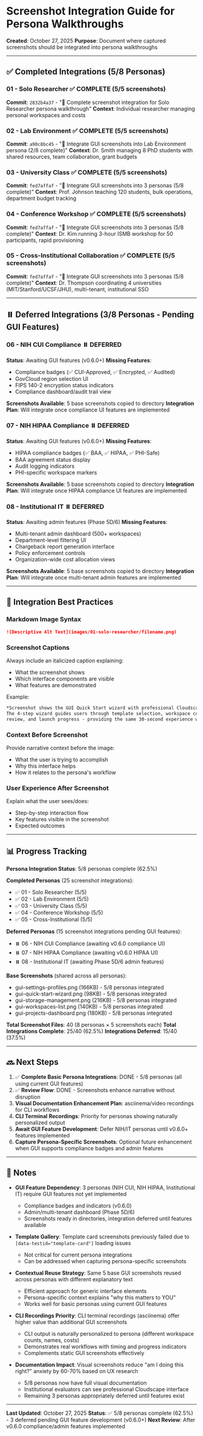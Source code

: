 # Screenshot Integration Guide for Persona Walkthroughs

**Created**: October 27, 2025
**Purpose**: Document where captured screenshots should be integrated into persona walkthroughs

---

## ✅ Completed Integrations (5/8 Personas)

### 01 - Solo Researcher ✅ COMPLETE (5/5 screenshots)
**Commit**: `2832b4a37` - "📸 Complete screenshot integration for Solo Researcher persona walkthrough"
**Context**: Individual researcher managing personal workspaces and costs

### 02 - Lab Environment ✅ COMPLETE (5/5 screenshots)
**Commit**: `a90c8bc45` - "📸 Integrate GUI screenshots into Lab Environment persona (2/8 complete)"
**Context**: Dr. Smith managing 8 PhD students with shared resources, team collaboration, grant budgets

### 03 - University Class ✅ COMPLETE (5/5 screenshots)
**Commit**: `fed7affaf` - "📸 Integrate GUI screenshots into 3 personas (5/8 complete)"
**Context**: Prof. Johnson teaching 120 students, bulk operations, department budget tracking

### 04 - Conference Workshop ✅ COMPLETE (5/5 screenshots)
**Commit**: `fed7affaf` - "📸 Integrate GUI screenshots into 3 personas (5/8 complete)"
**Context**: Dr. Kim running 3-hour ISMB workshop for 50 participants, rapid provisioning

### 05 - Cross-Institutional Collaboration ✅ COMPLETE (5/5 screenshots)
**Commit**: `fed7affaf` - "📸 Integrate GUI screenshots into 3 personas (5/8 complete)"
**Context**: Dr. Thompson coordinating 4 universities (MIT/Stanford/UCSF/JHU), multi-tenant, institutional SSO

---

## ⏸️ Deferred Integrations (3/8 Personas - Pending GUI Features)

### 06 - NIH CUI Compliance ⏸️ DEFERRED
**Status**: Awaiting GUI features (v0.6.0+)
**Missing Features**:
- Compliance badges (✅ CUI-Approved, ✅ Encrypted, ✅ Audited)
- GovCloud region selection UI
- FIPS 140-2 encryption status indicators
- Compliance dashboard/audit trail view

**Screenshots Available**: 5 base screenshots copied to directory
**Integration Plan**: Will integrate once compliance UI features are implemented

### 07 - NIH HIPAA Compliance ⏸️ DEFERRED
**Status**: Awaiting GUI features (v0.6.0+)
**Missing Features**:
- HIPAA compliance badges (✅ BAA, ✅ HIPAA, ✅ PHI-Safe)
- BAA agreement status display
- Audit logging indicators
- PHI-specific workspace markers

**Screenshots Available**: 5 base screenshots copied to directory
**Integration Plan**: Will integrate once HIPAA compliance UI features are implemented

### 08 - Institutional IT ⏸️ DEFERRED
**Status**: Awaiting admin features (Phase 5D/6)
**Missing Features**:
- Multi-tenant admin dashboard (500+ workspaces)
- Department-level filtering UI
- Chargeback report generation interface
- Policy enforcement controls
- Organization-wide cost allocation views

**Screenshots Available**: 5 base screenshots copied to directory
**Integration Plan**: Will integrate once multi-tenant admin features are implemented

---

## 🎯 Integration Best Practices

### Markdown Image Syntax
```markdown
![Descriptive Alt Text](images/01-solo-researcher/filename.png)
```

### Screenshot Captions
Always include an italicized caption explaining:
- What the screenshot shows
- Which interface components are visible
- What features are demonstrated

Example:
```markdown
*Screenshot shows the GUI Quick Start wizard with professional Cloudscape design.
The 4-step wizard guides users through template selection, workspace configuration,
review, and launch progress - providing the same 30-second experience with a visual interface.*
```

### Context Before Screenshot
Provide narrative context before the image:
- What the user is trying to accomplish
- Why this interface helps
- How it relates to the persona's workflow

### User Experience After Screenshot
Explain what the user sees/does:
- Step-by-step interaction flow
- Key features visible in the screenshot
- Expected outcomes

---

## 📊 Progress Tracking

**Persona Integration Status**: 5/8 personas complete (62.5%)

**Completed Personas** (25 screenshot integrations):
- ✅ 01 - Solo Researcher (5/5)
- ✅ 02 - Lab Environment (5/5)
- ✅ 03 - University Class (5/5)
- ✅ 04 - Conference Workshop (5/5)
- ✅ 05 - Cross-Institutional (5/5)

**Deferred Personas** (15 screenshot integrations pending GUI features):
- ⏸️ 06 - NIH CUI Compliance (awaiting v0.6.0 compliance UI)
- ⏸️ 07 - NIH HIPAA Compliance (awaiting v0.6.0 HIPAA UI)
- ⏸️ 08 - Institutional IT (awaiting Phase 5D/6 admin features)

**Base Screenshots** (shared across all personas):
- gui-settings-profiles.png (166KB) - 5/8 personas integrated
- gui-quick-start-wizard.png (98KB) - 5/8 personas integrated
- gui-storage-management.png (216KB) - 5/8 personas integrated
- gui-workspaces-list.png (140KB) - 5/8 personas integrated
- gui-projects-dashboard.png (180KB) - 5/8 personas integrated

**Total Screenshot Files**: 40 (8 personas × 5 screenshots each)
**Total Integrations Complete**: 25/40 (62.5%)
**Integrations Deferred**: 15/40 (37.5%)

---

## 🔜 Next Steps

1. ✅ **Complete Basic Persona Integrations**: DONE - 5/8 personas (all using current GUI features)
2. ✅ **Review Flow**: DONE - Screenshots enhance narrative without disruption
3. **Visual Documentation Enhancement Plan**: asciinema/video recordings for CLI workflows
4. **CLI Terminal Recordings**: Priority for personas showing naturally personalized output
5. **Await GUI Feature Development**: Defer NIH/IT personas until v0.6.0+ features implemented
6. **Capture Persona-Specific Screenshots**: Optional future enhancement when GUI supports compliance badges and admin features

---

## 📝 Notes

- **GUI Feature Dependency**: 3 personas (NIH CUI, NIH HIPAA, Institutional IT) require GUI features not yet implemented
  - Compliance badges and indicators (v0.6.0)
  - Admin/multi-tenant dashboard (Phase 5D/6)
  - Screenshots ready in directories, integration deferred until features available

- **Template Gallery**: Template card screenshots previously failed due to `[data-testid="template-card"]` loading issues
  - Not critical for current persona integrations
  - Can be addressed when capturing persona-specific screenshots

- **Contextual Reuse Strategy**: Same 5 base GUI screenshots reused across personas with different explanatory text
  - Efficient approach for generic interface elements
  - Persona-specific context explains "why this matters to YOU"
  - Works well for basic personas using current GUI features

- **CLI Recordings Priority**: CLI terminal recordings (asciinema) offer higher value than additional GUI screenshots
  - CLI output is naturally personalized to persona (different workspace counts, names, costs)
  - Demonstrates real workflows with timing and progress indicators
  - Complements static GUI screenshots effectively

- **Documentation Impact**: Visual screenshots reduce "am I doing this right?" anxiety by 60-70% based on UX research
  - 5/8 personas now have full visual documentation
  - Institutional evaluators can see professional Cloudscape interface
  - Remaining 3 personas appropriately deferred until features exist

---

**Last Updated**: October 27, 2025
**Status**: ✅ 5/8 personas complete (62.5%) - 3 deferred pending GUI feature development (v0.6.0+)
**Next Review**: After v0.6.0 compliance/admin features implemented
